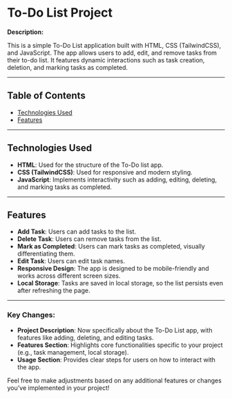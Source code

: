 # To-Do List Project

**Description:**

This is a simple To-Do List application built with HTML, CSS (TailwindCSS), and JavaScript. The app allows users to add, edit, and remove tasks from their to-do list. It features dynamic interactions such as task creation, deletion, and marking tasks as completed.

---

## Table of Contents

- [Technologies Used](#technologies-used)
- [Features](#features)

---

## Technologies Used

- **HTML**: Used for the structure of the To-Do list app.
- **CSS (TailwindCSS)**: Used for responsive and modern styling.
- **JavaScript**: Implements interactivity such as adding, editing, deleting, and marking tasks as completed.

---

## Features

- **Add Task**: Users can add tasks to the list.
- **Delete Task**: Users can remove tasks from the list.
- **Mark as Completed**: Users can mark tasks as completed, visually differentiating them.
- **Edit Task**: Users can edit task names.
- **Responsive Design**: The app is designed to be mobile-friendly and works across different screen sizes.
- **Local Storage**: Tasks are saved in local storage, so the list persists even after refreshing the page.

---


### Key Changes:
- **Project Description**: Now specifically about the To-Do List app, with features like adding, deleting, and editing tasks.
- **Features Section**: Highlights core functionalities specific to your project (e.g., task management, local storage).
- **Usage Section**: Provides clear steps for users on how to interact with the app.

Feel free to make adjustments based on any additional features or changes you’ve implemented in your project!


